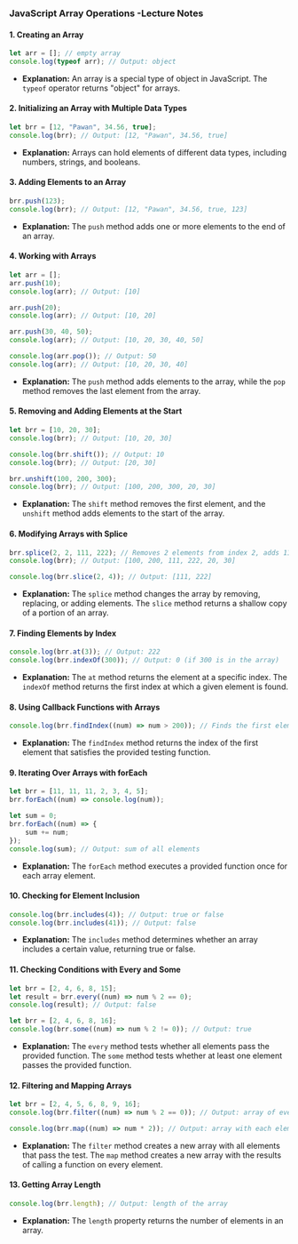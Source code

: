 ### JavaScript Array Operations -Lecture Notes

#### 1. Creating an Array
```javascript
let arr = []; // empty array
console.log(typeof arr); // Output: object
```
- **Explanation:** An array is a special type of object in JavaScript. The `typeof` operator returns "object" for arrays.

#### 2. Initializing an Array with Multiple Data Types
```javascript
let brr = [12, "Pawan", 34.56, true];
console.log(brr); // Output: [12, "Pawan", 34.56, true]
```
- **Explanation:** Arrays can hold elements of different data types, including numbers, strings, and booleans.

#### 3. Adding Elements to an Array
```javascript
brr.push(123);
console.log(brr); // Output: [12, "Pawan", 34.56, true, 123]
```
- **Explanation:** The `push` method adds one or more elements to the end of an array.

#### 4. Working with Arrays
```javascript
let arr = [];
arr.push(10);
console.log(arr); // Output: [10]

arr.push(20);
console.log(arr); // Output: [10, 20]

arr.push(30, 40, 50);
console.log(arr); // Output: [10, 20, 30, 40, 50]

console.log(arr.pop()); // Output: 50
console.log(arr); // Output: [10, 20, 30, 40]
```
- **Explanation:** The `push` method adds elements to the array, while the `pop` method removes the last element from the array.

#### 5. Removing and Adding Elements at the Start
```javascript
let brr = [10, 20, 30];
console.log(brr); // Output: [10, 20, 30]

console.log(brr.shift()); // Output: 10
console.log(brr); // Output: [20, 30]

brr.unshift(100, 200, 300);
console.log(brr); // Output: [100, 200, 300, 20, 30]
```
- **Explanation:** The `shift` method removes the first element, and the `unshift` method adds elements to the start of the array.

#### 6. Modifying Arrays with Splice
```javascript
brr.splice(2, 2, 111, 222); // Removes 2 elements from index 2, adds 111 and 222
console.log(brr); // Output: [100, 200, 111, 222, 20, 30]

console.log(brr.slice(2, 4)); // Output: [111, 222]
```
- **Explanation:** The `splice` method changes the array by removing, replacing, or adding elements. The `slice` method returns a shallow copy of a portion of an array.

#### 7. Finding Elements by Index
```javascript
console.log(brr.at(3)); // Output: 222
console.log(brr.indexOf(300)); // Output: 0 (if 300 is in the array)
```
- **Explanation:** The `at` method returns the element at a specific index. The `indexOf` method returns the first index at which a given element is found.

#### 8. Using Callback Functions with Arrays
```javascript
console.log(brr.findIndex((num) => num > 200)); // Finds the first element greater than 200
```
- **Explanation:** The `findIndex` method returns the index of the first element that satisfies the provided testing function.

#### 9. Iterating Over Arrays with forEach
```javascript
let brr = [11, 11, 11, 2, 3, 4, 5];
brr.forEach((num) => console.log(num));

let sum = 0;
brr.forEach((num) => {
    sum += num;
});
console.log(sum); // Output: sum of all elements
```
- **Explanation:** The `forEach` method executes a provided function once for each array element.

#### 10. Checking for Element Inclusion
```javascript
console.log(brr.includes(4)); // Output: true or false
console.log(brr.includes(41)); // Output: false
```
- **Explanation:** The `includes` method determines whether an array includes a certain value, returning true or false.

#### 11. Checking Conditions with Every and Some
```javascript
let brr = [2, 4, 6, 8, 15];
let result = brr.every((num) => num % 2 == 0);
console.log(result); // Output: false

let brr = [2, 4, 6, 8, 16];
console.log(brr.some((num) => num % 2 != 0)); // Output: true
```
- **Explanation:** The `every` method tests whether all elements pass the provided function. The `some` method tests whether at least one element passes the provided function.

#### 12. Filtering and Mapping Arrays
```javascript
let brr = [2, 4, 5, 6, 8, 9, 16];
console.log(brr.filter((num) => num % 2 == 0)); // Output: array of even numbers

console.log(brr.map((num) => num * 2)); // Output: array with each element doubled
```
- **Explanation:** The `filter` method creates a new array with all elements that pass the test. The `map` method creates a new array with the results of calling a function on every element.

#### 13. Getting Array Length
```javascript
console.log(brr.length); // Output: length of the array
```
- **Explanation:** The `length` property returns the number of elements in an array.
